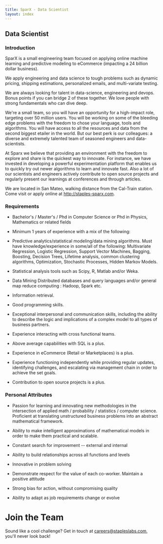 ```yaml
---
title: SparX - Data Scientist
layout: index
---
```


## Data Scientist

### Introduction

SparX is a small engineering team focused on applying online machine
learning and predictive modeling to eCommerce (impacting a 24 billion
dollar business).

We apply engineering and data science to tough problems such as
dynamic pricing, shipping estimations, personalized emails, and
multi-variate testing.

We are always looking for talent in data-science, engineering and
devops. Bonus points if you can bridge 2 of these together. We love
people with strong fundamentals who can dive deep.

We're a small team, so you will have an opportunity for a high-impact
role, targeting over 50 million users. You will be working on some of the bleeding edge
problems with the freedom to chose your language, tools and algorithms. You will have
access to all the resources and data from the second biggest etailer in the world.
But our best perk is our
colleagues: a diverse and extremely talented team of seasoned
engineers and data-scientists.

At Sparx we believe that providing an environment with the freedom to explore and share is the quickest
way to innovate.
For instance, we have invested in developing a powerful experimentation platform that enables us to quickly try
out newer algorithms to learn and innovate fast. Also a lot of our scientists and engineers actively contribute
to open source projects and regularly present our learnings at conferences and through articles.

We are located in San Mateo, walking distance from the Cal-Train
station. Come visit or apply online at http://staples-sparx.com.

### Requirements

* Bachelor's / Master's / Phd in Computer Science or Phd in Physics, Mathematics or related fields

* Minimum 1 years of experience with a mix of the following:

* Predictive analytics/statistical modeling/data mining
  algorithms. Must have knowledge/experience in some/all of the
  following: Multivariate Regression, Logistic Regression, Support
  Vector Machines, Bagging, Boosting, Decision Trees, Lifetime
  analysis, common clustering algorithms, Optimization, Stochastic
  Processes, Hidden Markov Models.

* Statistical analysis tools such as Scipy, R,  Matlab and/or
  Weka.

* Data Mining Distributed databases and query languages and/or general
  map reduce computing : Hadoop, Spark etc.

* Information retrieval.

* Good programming skills.

* Exceptional interpersonal and communication skills, including the
  ability to describe the logic and implications of a complex model to
  all types of business partners.

* Experience interacting with cross functional teams.

* Above average capabilities with SQL is a plus.

* Experience in eCommerce (Retail or Marketplaces) is a plus.

* Experience functioning independently while providing regular
  updates, identifying challenges, and escalating via management chain
  in order to achieve the set goals.

* Contribution to open source projects is a plus.

### Personal Attributes

* Passion for learning and innovating new methodologies in the
  intersection of applied math / probability / statistics / computer
  science.  Proficient at translating unstructured business problems
  into an abstract mathematical framework.

* Ability to make intelligent approximations of mathematical models in
  order to make them practical and scalable.

* Constant search for improvement -- external and internal

* Ability to build relationships across all functions and levels

* Innovative in problem solving

* Demonstrate respect for the value of each co-worker. Maintain a positive attitude

* Strong bias for action, without compromising quality

* Ability to adapt as job requirements change or evolve

# Join the Team

Sound like a cool challenge? Get in touch at
[careers@stapleslabs.com](mailto:careers@stapleslabs.com), you'll
never look back!
